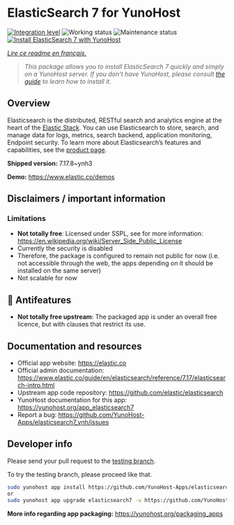 <!--
N.B.: This README was automatically generated by https://github.com/YunoHost/apps/tree/master/tools/README-generator
It shall NOT be edited by hand.
-->

# ElasticSearch 7 for YunoHost

[![Integration level](https://dash.yunohost.org/integration/elasticsearch7.svg)](https://dash.yunohost.org/appci/app/elasticsearch7) ![Working status](https://ci-apps.yunohost.org/ci/badges/elasticsearch7.status.svg) ![Maintenance status](https://ci-apps.yunohost.org/ci/badges/elasticsearch7.maintain.svg)  
[![Install ElasticSearch 7 with YunoHost](https://install-app.yunohost.org/install-with-yunohost.svg)](https://install-app.yunohost.org/?app=elasticsearch7)

*[Lire ce readme en français.](./README_fr.md)*

> *This package allows you to install ElasticSearch 7 quickly and simply on a YunoHost server.
If you don't have YunoHost, please consult [the guide](https://yunohost.org/#/install) to learn how to install it.*

## Overview

Elasticsearch is the distributed, RESTful search and analytics engine at the heart of the [Elastic Stack](https://www.elastic.co/products). You can use Elasticsearch to store, search, and manage data for logs, metrics, search backend, application monitoring, Endpoint security.
To learn more about Elasticsearch’s features and capabilities, see the [product page](https://www.elastic.co/products/elasticsearch).


**Shipped version:** 7.17.8~ynh3

**Demo:** https://www.elastic.co/demos
## Disclaimers / important information

### Limitations
 - **Not totally free**: Licensed under SSPL, see for more information: <https://en.wikipedia.org/wiki/Server_Side_Public_License>
 - Currently the security is disabled
 - Therefore, the package is configured to remain not public for now (i.e. not accessible through the web, the apps depending on it should be installed on the same server)
 - Not scalable for now

## :red_circle: Antifeatures

- **Not totally free upstream**: The packaged app is under an overall free licence, but with clauses that restrict its use.

## Documentation and resources

* Official app website: <https://elastic.co>
* Official admin documentation: <https://www.elastic.co/guide/en/elasticsearch/reference/7.17/elasticsearch-intro.html>
* Upstream app code repository: <https://github.com/elastic/elasticsearch>
* YunoHost documentation for this app: <https://yunohost.org/app_elasticsearch7>
* Report a bug: <https://github.com/YunoHost-Apps/elasticsearch7_ynh/issues>

## Developer info

Please send your pull request to the [testing branch](https://github.com/YunoHost-Apps/elasticsearch7_ynh/tree/testing).

To try the testing branch, please proceed like that.

``` bash
sudo yunohost app install https://github.com/YunoHost-Apps/elasticsearch7_ynh/tree/testing --debug
or
sudo yunohost app upgrade elasticsearch7 -u https://github.com/YunoHost-Apps/elasticsearch7_ynh/tree/testing --debug
```

**More info regarding app packaging:** <https://yunohost.org/packaging_apps>
